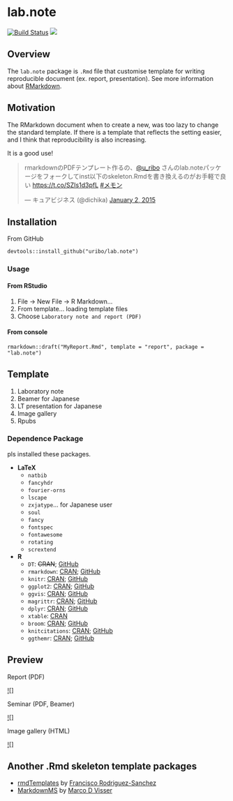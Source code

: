 # lab.note

[![Build Status](https://travis-ci.org/uribo/lab.note.svg?branch=master)](https://travis-ci.org/uribo/lab.note)
[![](http://www.r-pkg.org/badges/version/lab.note)](http://cran.rstudio.com/web/packages/lab.note/index.html)

## Overview

The `lab.note` package is `.Rmd` file that customise template for writing reproducible document (ex. report, presentation). See more information about [RMarkdown](http://rmarkdown.rstudio.com/).

## Motivation

The RMarkdown document when to create a new, was too lazy to change the standard template. If there is a template that reflects the setting easier, and I think that reproducibility is also increasing. 

It is a good use!

<blockquote class="twitter-tweet" data-cards="hidden" lang="en"><p>rmarkdownのPDFテンプレート作るの、<a href="https://twitter.com/u_ribo">@u_ribo</a> さんのlab.noteパッケージをフォークしてinst以下のskeleton.Rmdを書き換えるのがお手軽で良い <a href="https://t.co/SZIs1d3pfL">https://t.co/SZIs1d3pfL</a> <a href="https://twitter.com/hashtag/%E3%83%A1%E3%83%A2%E3%83%B3?src=hash">#メモン</a></p>&mdash; キュアビジネス (@dichika) <a href="https://twitter.com/dichika/status/550850004139515904">January 2, 2015</a></blockquote> <script async src="//platform.twitter.com/widgets.js" charset="utf-8"></script>

## Installation

From GitHub

```{r}
devtools::install_github("uribo/lab.note")
```

### Usage

#### From RStudio

1. File -> New File -> R Markdown...
2. From template... loading template files
3. Choose `Laboratory note and report (PDF)`

#### From console

```{r}
rmarkdown::draft("MyReport.Rmd", template = "report", package = "lab.note")
```

## Template

1. Laboratory note
2. Beamer for Japanese
3. LT presentation for Japanese
4. Image gallery
5. Rpubs

### Dependence Package

pls installed these packages.

* **LaTeX**
    * `natbib`
    * `fancyhdr`
    * `fourier-orns`
    * `lscape`
    * `zxjatype`... for Japanese user
    * `soul`
    * `fancy`
    * `fontspec`
    * `fontawesome`
    * `rotating`
    * `scrextend`
* **R**
    * `DT`: ~~CRAN~~; [GitHub](https://github.com/rstudio/DT)
    * `rmarkdown`: [CRAN](http://cran.r-project.org/web/packages/rmarkdown/index.html); [GitHub](https://github.com/rstudio/rmarkdown)
    * `knitr`: [CRAN](http://cran.r-project.org/web/packages/knitr/index.html); [GitHub](https://github.com/yihui/knitr)
    * `ggplot2`: [CRAN](http://cran.r-project.org/web/packages/ggplot2/index.html); [GitHub](https://github.com/hadley/ggplot2)
    * `ggvis`: [CRAN](http://cran.r-project.org/web/packages/ggvis/index.html); [GitHub](https://github.com/rstudio/ggvis)
    * `magrittr`: [CRAN](http://cran.r-project.org/web/packages/magrittr/index.html); [GitHub](https://github.com/smbache/magrittr)
    * `dplyr`: [CRAN](http://cran.r-project.org/web/packages/dplyr/index.html); [GitHub](https://github.com/hadley/dplyr)
    * `xtable`: [CRAN](http://cran.r-project.org/web/packages/xtable/index.html)
    * `broom`: [CRAN](http://cran.r-project.org/web/packages/broom/index.html); [GitHub](https://github.com/dgrtwo/broom)
    * `knitcitations`: [CRAN](http://cran.r-project.org/web/packages/knitcitations/index.html); [GitHub](https://github.com/cboettig/knitcitations)
    * `ggthemr`: [CRAN](http://cran.r-project.org/web/packages/ggthemes/index.html); [GitHub](https://github.com/cttobin/ggthemr)

## Preview

Report (PDF)

[![]](https://github.com/uribo/lab.note/raw/master/inst/assets/img/preview_report.png)

Seminar (PDF, Beamer)

[![]](https://github.com/uribo/lab.note/raw/master/inst/assets/img/preview_seminar.png)

Image gallery (HTML)

[![]](https://github.com/uribo/lab.note/raw/master/inst/assets/img/preview_image_gallery.png)

## Another .Rmd skeleton template packages

* [rmdTemplates](https://github.com/Pakillo/rmdTemplates) by [Francisco Rodriguez-Sanchez](https://github.com/Pakillo)
* [MarkdownMS](https://github.com/MarcoDVisser/MarkdownMS) by [Marco D Visser](https://github.com/MarcoDVisser)